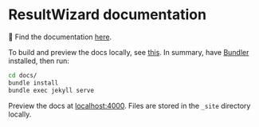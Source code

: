 # ResultWizard documentation

🧾 Find the documentation [here](https://resultwizard.github.io/ResultWizard/).

To build and preview the docs locally, see [this](https://github.com/just-the-docs/just-the-docs-template?tab=readme-ov-file#building-and-previewing-your-site-locally). In summary, have [Bundler](https://bundler.io/) installed, then run:

```bash
cd docs/
bundle install
bundle exec jekyll serve
```

Preview the docs at [localhost:4000](http://localhost:4000). Files are stored in the `_site` directory locally.
